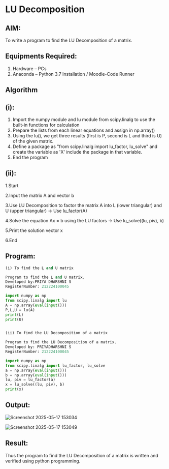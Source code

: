 # LU Decomposition 

## AIM:
To write a program to find the LU Decomposition of a matrix.

## Equipments Required:
1. Hardware – PCs
2. Anaconda – Python 3.7 Installation / Moodle-Code Runner

## Algorithm
## (i):
1. Import the numpy module and lu module from scipy.linalg to use the built-in
functions for calculation
2. Prepare the lists from each linear equations and assign in np.array()
3. Using the lu(), we get three results (first is P, second is L and third is U) of the given
matrix.
4. Define a package as "from scipy.linalg import lu_factor, lu_solve" and create the
variable as 'X' include the package in that variable.
5. End the program
## (ii):
1.Start

2.Input the matrix A and vector b

3.Use LU Decomposition to factor the matrix A into L (lower triangular) and U (upper triangular)
→ Use lu_factor(A)

4.Solve the equation Ax = b using the LU factors
→ Use lu_solve((lu, piv), b)

5.Print the solution vector x

6.End


## Program:
```PYTHON
(i) To find the L and U matrix

Program to find the L and U matrix.
Developed by:PRIYA DHARSHNI S
RegisterNumber: 212224100045

import numpy as np
from scipy.linalg import lu
A = np.array(eval(input()))
P,L,U = lu(A)
print(L)
print(U)


(ii) To find the LU Decomposition of a matrix

Program to find the LU Decomposition of a matrix.
Developed by: PRIYADHARSHNI S
RegisterNumber: 212224100045

import numpy as np
from scipy.linalg import lu_factor, lu_solve
a = np.array(eval(input()))
b = np.array(eval(input()))
lu, piv = lu_factor(a)
x = lu_solve((lu, piv), b)
print(x)

```
## Output:
![Screenshot 2025-05-17 153034](https://github.com/user-attachments/assets/61f42318-1a40-4b4e-bf94-e0c9ee2fc362)

![Screenshot 2025-05-17 153049](https://github.com/user-attachments/assets/d7784cc7-8e27-49ee-b827-f1683f2aa62f)



## Result:
Thus the program to find the LU Decomposition of a matrix is written and verified using python programming.

